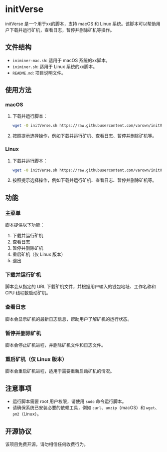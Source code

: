 # initVerse

initVerse 是一个用于xx的脚本，支持 macOS 和 Linux 系统。该脚本可以帮助用户下载并运行矿机，查看日志，暂停并删除矿机等操作。

## 文件结构

- `iniminer-mac.sh`: 适用于 macOS 系统的xx脚本。
- `iniminer.sh`: 适用于 Linux 系统的xx脚本。
- `README.md`: 项目说明文件。

## 使用方法

### macOS

1. 下载并运行脚本：

    ```sh
    wget -O initVerse.sh https://raw.githubusercontent.com/varown/initVerse/refs/heads/master/iniminer-mac.sh && sed -i 's/\r//' initVerse.sh && chmod +x initVerse.sh && ./initVerse.sh
    ```

2. 按照提示选择操作，例如下载并运行矿机、查看日志、暂停并删除矿机等。

### Linux

1. 下载并运行脚本：

    ```sh
   wget -O initVerse.sh https://raw.githubusercontent.com/varown/initVerse/refs/heads/master/iniminer.sh && sed -i 's/\r//' initVerse.sh && chmod +x initVerse.sh && ./initVerse.sh
    ```

2. 按照提示选择操作，例如下载并运行矿机、查看日志、暂停并删除矿机等。

## 功能

### 主菜单

脚本提供以下功能：

1. 下载并运行矿机
2. 查看日志
3. 暂停并删除矿机
4. 重启矿机（仅 Linux 版本）
5. 退出

### 下载并运行矿机

脚本会从指定的 URL 下载矿机文件，并根据用户输入的钱包地址、工作名称和 CPU 线程数启动矿机。

### 查看日志

脚本会显示矿机的最新日志信息，帮助用户了解矿机的运行状态。

### 暂停并删除矿机

脚本会停止矿机进程，并删除矿机文件和日志文件。

### 重启矿机（仅 Linux 版本）

脚本会重启矿机进程，适用于需要重新启动矿机的情况。

## 注意事项

- 运行脚本需要 root 用户权限，请使用 `sudo` 命令运行脚本。
- 请确保系统已安装必要的依赖工具，例如 `curl`、`unzip`（macOS）和 `wget`、`pm2`（Linux）。

## 开源协议

该项目免费开源，请勿相信任何收费行为。
